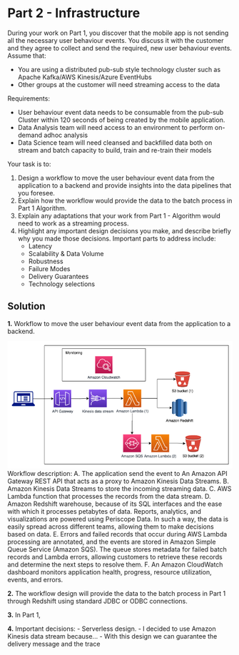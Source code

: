 # Part 2 - Infrastructure

During your work on Part 1, you discover that the mobile app is not sending all the necessary user behaviour events. You discuss it with the customer and they agree to collect and send the required, new user behaviour events.
Assume that:
- You are using a distributed pub-sub style technology cluster such as Apache Kafka/AWS Kinesis/Azure EventHubs 
- Other groups at the customer will need streaming access to the data

Requirements:

- User behaviour event data needs to be consumable from the pub-sub Cluster within 120 seconds of being created by the mobile application.
- Data Analysis team will need access to an environment to perform on-demand adhoc analysis
- Data Science team will need cleansed and backfilled data both on stream and batch capacity to build, train and re-train their models 

Your task is to: 
1. Design a workflow to move the user behaviour event data from the application to a backend and provide insights into the data pipelines that you foresee.
2. Explain how the workflow would provide the data to the batch process in Part 1 Algorithm. 
3. Explain any adaptations that your work from Part 1 - Algorithm would need to work as a streaming process.
4. Highlight any important design decisions you make, and describe briefly why you made those decisions. Important parts to address include:
    - Latency
    - Scalability & Data Volume
    - Robustness
    - Failure Modes
    - Delivery Guarantees
    - Technology selections

## Solution
**1.** Workflow to move the user behaviour event data from the application to a backend.

![diagram](diagram.png)
Workflow description:
    A. The application send the event to An Amazon API Gateway REST API that acts as a proxy to Amazon Kinesis Data Streams.
    B. Amazon Kinesis Data Streams to store the incoming streaming data.
    C. AWS Lambda function that processes the records from the data stream.
    D. Amazon Redshift warehouse, because of its SQL interfaces and the ease with which it processes petabytes of data. Reports, analytics, and visualizations are powered using Periscope Data. In such a way, the data is easily spread across different teams, allowing them to make decisions based on data.
    E. Errors and failed records that occur during AWS Lambda processing are annotated, and the events are stored in Amazon Simple Queue Service (Amazon SQS). The queue stores metadata for failed batch records and Lambda errors, allowing customers to retrieve these records and determine the next steps to resolve them.
    F. An Amazon CloudWatch dashboard monitors application health, progress, resource utilization, events, and errors. 

**2.** The workflow design will provide the data to the batch process in Part 1 through Redshift using standard JDBC or ODBC connections.

**3.** In Part 1, 

**4.** Important decisions:
    -  Serverless design.
    -  I decided to use Amazon Kinesis data stream because...
    -  With this design we can guarantee the delivery message and the trace 
    
